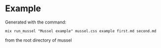 # Example

Generated with the command:

    mix run_mussel "Mussel example" mussel.css example first.md second.md

from the root directory of mussel

